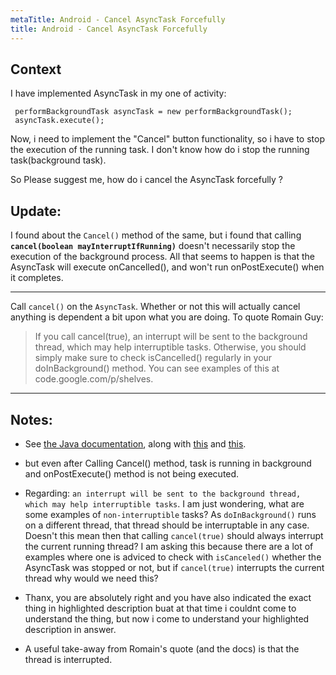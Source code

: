 ```yaml
---
metaTitle: Android - Cancel AsyncTask Forcefully
title: Android - Cancel AsyncTask Forcefully
---
```


## Context

I have implemented AsyncTask in my one of activity:



```
 performBackgroundTask asyncTask = new performBackgroundTask();
 asyncTask.execute();

```

Now, i need to implement the "Cancel" button functionality, so i have to stop the execution of the running task. I don't know how do i stop the running task(background task). 


So Please suggest me, how do i cancel the AsyncTask forcefully ? 


Update:
-------


I found about the `Cancel()` method of the same, but i found that calling **`cancel(boolean mayInterruptIfRunning)`** doesn't necessarily stop the execution of the background process. All that seems to happen is that the AsyncTask will execute onCancelled(), and won't run onPostExecute() when it completes.



---

Call `cancel()` on the `AsyncTask`. Whether or not this will actually cancel anything is dependent a bit upon what you are doing. To quote Romain Guy:



> 
> If you call cancel(true), an interrupt
>  will be sent to the background thread,
>  which may help interruptible tasks.
>  Otherwise, you should simply make sure
>  to check isCancelled() regularly in
>  your doInBackground() method. You can
>  see examples of this at
>  code.google.com/p/shelves.
> 
> 
> 



---

## Notes:

- See [the Java documentation](https://docs.oracle.com/javase/tutorial/essential/concurrency/interrupt.html), along with [this](https://stackoverflow.com/a/3590008/115145) and [this](https://www.javatpoint.com/interrupting-a-thread).


- but even after Calling Cancel() method, task is running in background and onPostExecute() method is not being executed.


- Regarding: `an interrupt will be sent to the background thread, which may help interruptible tasks`. I am just wondering, what are some examples of `non-interruptible` tasks? As `doInBackground()` runs on a different thread, that thread should be interruptable in any case. Doesn't this mean then that calling `cancel(true)` should always interrupt the current running thread? I am asking this because there are a lot of examples where one is adviced to check with `isCanceled()` whether the AsyncTask was stopped or not, but if `cancel(true)` interrupts the current thread why would we need this?


- Thanx, you are absolutely right and you have also indicated the exact thing in highlighted description buat at that time i couldnt come to understand the thing, but now i come to understand your highlighted description in answer.


- A useful take-away from Romain's quote (and the docs) is that the thread is interrupted.


